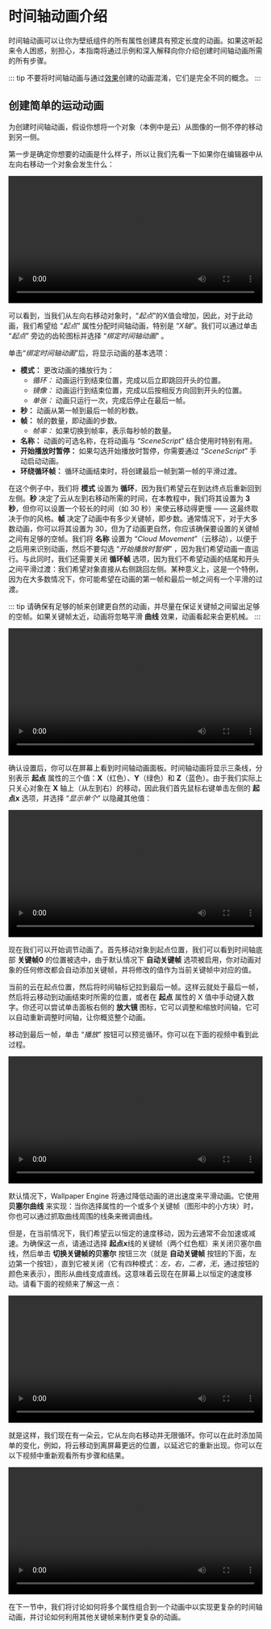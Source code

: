 # 时间轴动画介绍

时间轴动画可以让你为壁纸组件的所有属性创建具有预定长度的动画。如果这听起来令人困惑，别担心，本指南将通过示例和深入解释向你介绍创建时间轴动画所需的所有步骤。

::: tip
不要将时间轴动画与通过[效果](/wallpaper-engine-docs/scene/effects/overview)创建的动画混淆，它们是完全不同的概念。
:::

## 创建简单的运动动画

为创建时间轴动画，假设你想将一个对象（本例中是云）从图像的一侧不停的移动到另一侧。

第一步是确定你想要的动画是什么样子，所以让我们先看一下如果你在编辑器中从左向右移动一个对象会发生什么：

<video width="100%" controls>
  <source :src="$withBase('/videos/timeline_intro.mp4')" type="video/mp4">
  Your browser does not support the video tag.
</video>

可以看到，当我们从左向右移动对象时，“*起点*”的X值会增加，因此，对于此动画，我们希望给 “*起点*” 属性分配时间轴动画，特别是 “*X轴*”。我们可以通过单击 “*起点*” 旁边的齿轮图标并选择 “*绑定时间轴动画*” 。

单击“*绑定时间轴动画*”后，将显示动画的基本选项：

* **模式：** 更改动画的播放行为：
    * *循环：* 动画运行到结束位置，完成以后立即跳回开头的位置。
    * *镜像：* 动画运行到结束位置，完成以后按相反方向回到开头的位置。
    * *单张：* 动画只运行一次，完成后停止在最后一帧。
* **秒：** 动画从第一帧到最后一帧的秒数。
* **帧：** 帧的数量，即动画的步数。
    * *帧率：* 如果切换到帧率，表示每秒帧的数量。
* **名称：** 动画的可选名称，在将动画与 “*SceneScript*” 结合使用时特别有用。
* **开始播放时暂停：** 如果勾选开始播放时暂停，你需要通过 “*SceneScript*” 手动启动动画。
* **环绕循环帧：** 循环动画结束时，将创建最后一帧到第一帧的平滑过渡。

在这个例子中，我们将 **模式** 设置为 **循环**，因为我们希望云在到达终点后重新回到左侧。**秒** 决定了云从左到右移动所需的时间，在本教程中，我们将其设置为 **3 秒**，但你可以设置一个较长的时间（如 30 秒）来使云移动得更慢 —— 这最终取决于你的风格。**帧** 决定了动画中有多少关键帧，即步数。通常情况下，对于大多数动画，你可以将其设置为 30，但为了动画更自然，你应该确保要设置的关键帧之间有足够的空帧。我们将 **名称** 设置为 “*Cloud Movement*”（云移动），以便于之后用来识别动画，然后不要勾选 “*开始播放时暂停*” ，因为我们希望动画一直运行。与此同时，我们还需要关闭 **循环帧** 选项，因为我们不希望动画的结尾和开头之间平滑过渡：我们希望对象直接从右侧跳回左侧。某种意义上，这是一个特例，因为在大多数情况下，你可能希望在动画的第一帧和最后一帧之间有一个平滑的过渡。

::: tip
请确保有足够的帧来创建更自然的动画，并尽量在保证关键帧之间留出足够的空帧。如果关键帧太近，动画将忽略平滑 **曲线** 效果，动画看起来会更机械。
:::

<video width="100%" controls>
  <source :src="$withBase('/videos/timeline_simple_configuration.mp4')" type="video/mp4">
  Your browser does not support the video tag.
</video>

确认设置后，你可以在屏幕上看到时间轴动画面板。时间轴动画将显示三条线，分别表示 **起点** 属性的三个值：**X**（红色）、**Y**（绿色）和 **Z**（蓝色）。由于我们实际上只关心对象在 **X** 轴上（从左到右）的移动，因此我们首先鼠标右键单击左侧的 **起点x** 选项，并选择 “*显示单个*” 以隐藏其他值：

<video width="100%" controls>
  <source :src="$withBase('/videos/timeline_show_single.mp4')" type="video/mp4">
  Your browser does not support the video tag.
</video>

现在我们可以开始调节动画了。首先移动对象到起点位置，我们可以看到时间轴底部 **关键帧0** 的位置被选中，由于默认情况下 **自动关键帧** 选项被启用，你对动画对象的任何修改都会自动添加关键帧，并将修改的值作为当前关键帧中对应的值。

当前的云在起点位置，然后将时间轴标记拉到最后一帧。这样云就处于最后一帧，然后将云移动到动画结束时所需的位置，或者在 **起点** 属性的 X 值中手动键入数字。你还可以尝试单击面板右侧的 **放大镜** 图标，它可以调整和缩放时间轴，它可以自动重新调整时间轴，让你概览整个动画。

移动到最后一帧，单击 “*播放*” 按钮可以预览循环。你可以在下面的视频中看到此过程。

<video width="100%" controls>
  <source :src="$withBase('/videos/timeline_keyframe_placement.mp4')" type="video/mp4">
  Your browser does not support the video tag.
</video>

默认情况下，Wallpaper Engine 将通过降低动画的进出速度来平滑动画。它使用 **贝塞尔曲线** 来实现：当你选择属性的一个或多个关键帧（图形中的小方块）时，你也可以通过抓取曲线周围的线条来微调曲线。

但是，在当前情况下，我们希望云以恒定的速度移动，因为云通常不会加速或减速。为确保这一点，请通过选择 **起点x**线的关键帧（两个红色框）来关闭贝塞尔曲线，然后单击 **切换关键帧的贝塞尔** 按钮三次（就是 **自动关键帧** 按钮的下面，左边第一个按钮），直到它被关闭（它有四种模式：*左，右，二者，无*，通过按钮的颜色来表示），图形从曲线变成直线。这意味着云现在在屏幕上以恒定的速度移动。请看下面的视频来了解这一点：

<video width="100%" controls>
  <source :src="$withBase('/videos/timeline_interpolation.mp4')" type="video/mp4">
  Your browser does not support the video tag.
</video>

就是这样，我们现在有一朵云，它从左向右移动并无限循环。你可以在此时添加简单的变化，例如，将云移动到离屏幕更远的位置，以延迟它的重新出现。你可以在以下视频中重新观看所有步骤和结果。

<video width="100%" controls>
  <source :src="$withBase('/videos/timeline_simple_movement.mp4')" type="video/mp4">
  Your browser does not support the video tag.
</video>

在下一节中，我们将讨论如何将多个属性组合到一个动画中以实现更复杂的时间轴动画，并讨论如何利用其他关键帧来制作更复杂的动画。